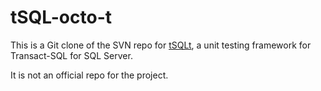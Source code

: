 # tSQL-octo-t

This is a Git clone of the SVN repo for [tSQLt](http://tsqlt.org/), a unit testing framework for Transact-SQL for SQL Server.

It is not an official repo for the project.